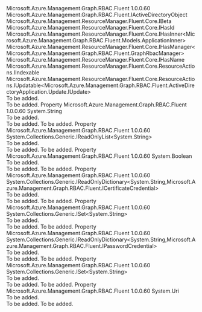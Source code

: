 <Type Name="IActiveDirectoryApplication" FullName="Microsoft.Azure.Management.Graph.RBAC.Fluent.IActiveDirectoryApplication">
  <TypeSignature Language="C#" Value="public interface IActiveDirectoryApplication : Microsoft.Azure.Management.Graph.RBAC.Fluent.IActiveDirectoryObject, Microsoft.Azure.Management.ResourceManager.Fluent.Core.IBeta, Microsoft.Azure.Management.ResourceManager.Fluent.Core.IHasId, Microsoft.Azure.Management.ResourceManager.Fluent.Core.IHasInner&lt;Microsoft.Azure.Management.Graph.RBAC.Fluent.Models.ApplicationInner&gt;, Microsoft.Azure.Management.ResourceManager.Fluent.Core.IHasManager&lt;Microsoft.Azure.Management.Graph.RBAC.Fluent.GraphRbacManager&gt;, Microsoft.Azure.Management.ResourceManager.Fluent.Core.IHasName, Microsoft.Azure.Management.ResourceManager.Fluent.Core.ResourceActions.IIndexable, Microsoft.Azure.Management.ResourceManager.Fluent.Core.ResourceActions.IUpdatable&lt;Microsoft.Azure.Management.Graph.RBAC.Fluent.ActiveDirectoryApplication.Update.IUpdate&gt;" />
  <TypeSignature Language="ILAsm" Value=".class public interface auto ansi abstract IActiveDirectoryApplication implements class Microsoft.Azure.Management.Graph.RBAC.Fluent.IActiveDirectoryObject, class Microsoft.Azure.Management.ResourceManager.Fluent.Core.IBeta, class Microsoft.Azure.Management.ResourceManager.Fluent.Core.IHasId, class Microsoft.Azure.Management.ResourceManager.Fluent.Core.IHasInner`1&lt;class Microsoft.Azure.Management.Graph.RBAC.Fluent.Models.ApplicationInner&gt;, class Microsoft.Azure.Management.ResourceManager.Fluent.Core.IHasManager`1&lt;class Microsoft.Azure.Management.Graph.RBAC.Fluent.GraphRbacManager&gt;, class Microsoft.Azure.Management.ResourceManager.Fluent.Core.IHasName, class Microsoft.Azure.Management.ResourceManager.Fluent.Core.ResourceActions.IIndexable, class Microsoft.Azure.Management.ResourceManager.Fluent.Core.ResourceActions.IUpdatable`1&lt;class Microsoft.Azure.Management.Graph.RBAC.Fluent.ActiveDirectoryApplication.Update.IUpdate&gt;" />
  <TypeSignature Language="DocId" Value="T:Microsoft.Azure.Management.Graph.RBAC.Fluent.IActiveDirectoryApplication" />
  <TypeSignature Language="VB.NET" Value="Public Interface IActiveDirectoryApplication&#xA;Implements IActiveDirectoryObject, IBeta, IHasId, IHasInner(Of ApplicationInner), IHasManager(Of GraphRbacManager), IHasName, IIndexable, IUpdatable(Of IUpdate)" />
  <TypeSignature Language="F#" Value="type IActiveDirectoryApplication = interface&#xA;    interface IBeta&#xA;    interface IActiveDirectoryObject&#xA;    interface IIndexable&#xA;    interface IHasId&#xA;    interface IHasName&#xA;    interface IHasManager&lt;GraphRbacManager&gt;&#xA;    interface IHasInner&lt;ApplicationInner&gt;&#xA;    interface IUpdatable&lt;IUpdate&gt;" />
  <AssemblyInfo>
    <AssemblyName>Microsoft.Azure.Management.Graph.RBAC.Fluent</AssemblyName>
    <AssemblyVersion>1.0.0.60</AssemblyVersion>
  </AssemblyInfo>
  <Interfaces>
    <Interface>
      <InterfaceName>Microsoft.Azure.Management.Graph.RBAC.Fluent.IActiveDirectoryObject</InterfaceName>
    </Interface>
    <Interface>
      <InterfaceName>Microsoft.Azure.Management.ResourceManager.Fluent.Core.IBeta</InterfaceName>
    </Interface>
    <Interface>
      <InterfaceName>Microsoft.Azure.Management.ResourceManager.Fluent.Core.IHasId</InterfaceName>
    </Interface>
    <Interface>
      <InterfaceName>Microsoft.Azure.Management.ResourceManager.Fluent.Core.IHasInner&lt;Microsoft.Azure.Management.Graph.RBAC.Fluent.Models.ApplicationInner&gt;</InterfaceName>
    </Interface>
    <Interface>
      <InterfaceName>Microsoft.Azure.Management.ResourceManager.Fluent.Core.IHasManager&lt;Microsoft.Azure.Management.Graph.RBAC.Fluent.GraphRbacManager&gt;</InterfaceName>
    </Interface>
    <Interface>
      <InterfaceName>Microsoft.Azure.Management.ResourceManager.Fluent.Core.IHasName</InterfaceName>
    </Interface>
    <Interface>
      <InterfaceName>Microsoft.Azure.Management.ResourceManager.Fluent.Core.ResourceActions.IIndexable</InterfaceName>
    </Interface>
    <Interface>
      <InterfaceName>Microsoft.Azure.Management.ResourceManager.Fluent.Core.ResourceActions.IUpdatable&lt;Microsoft.Azure.Management.Graph.RBAC.Fluent.ActiveDirectoryApplication.Update.IUpdate&gt;</InterfaceName>
    </Interface>
  </Interfaces>
  <Docs>
    <summary>To be added.</summary>
    <remarks>To be added.</remarks>
  </Docs>
  <Members>
    <Member MemberName="ApplicationId">
      <MemberSignature Language="C#" Value="public string ApplicationId { get; }" />
      <MemberSignature Language="ILAsm" Value=".property instance string ApplicationId" />
      <MemberSignature Language="DocId" Value="P:Microsoft.Azure.Management.Graph.RBAC.Fluent.IActiveDirectoryApplication.ApplicationId" />
      <MemberSignature Language="VB.NET" Value="Public ReadOnly Property ApplicationId As String" />
      <MemberSignature Language="F#" Value="member this.ApplicationId : string" Usage="Microsoft.Azure.Management.Graph.RBAC.Fluent.IActiveDirectoryApplication.ApplicationId" />
      <MemberType>Property</MemberType>
      <AssemblyInfo>
        <AssemblyName>Microsoft.Azure.Management.Graph.RBAC.Fluent</AssemblyName>
        <AssemblyVersion>1.0.0.60</AssemblyVersion>
      </AssemblyInfo>
      <ReturnValue>
        <ReturnType>System.String</ReturnType>
      </ReturnValue>
      <Docs>
        <summary>To be added.</summary>
        <value>To be added.</value>
        <remarks>To be added.</remarks>
      </Docs>
    </Member>
    <Member MemberName="ApplicationPermissions">
      <MemberSignature Language="C#" Value="public System.Collections.Generic.IReadOnlyList&lt;string&gt; ApplicationPermissions { get; }" />
      <MemberSignature Language="ILAsm" Value=".property instance class System.Collections.Generic.IReadOnlyList`1&lt;string&gt; ApplicationPermissions" />
      <MemberSignature Language="DocId" Value="P:Microsoft.Azure.Management.Graph.RBAC.Fluent.IActiveDirectoryApplication.ApplicationPermissions" />
      <MemberSignature Language="VB.NET" Value="Public ReadOnly Property ApplicationPermissions As IReadOnlyList(Of String)" />
      <MemberSignature Language="F#" Value="member this.ApplicationPermissions : System.Collections.Generic.IReadOnlyList&lt;string&gt;" Usage="Microsoft.Azure.Management.Graph.RBAC.Fluent.IActiveDirectoryApplication.ApplicationPermissions" />
      <MemberType>Property</MemberType>
      <AssemblyInfo>
        <AssemblyName>Microsoft.Azure.Management.Graph.RBAC.Fluent</AssemblyName>
        <AssemblyVersion>1.0.0.60</AssemblyVersion>
      </AssemblyInfo>
      <ReturnValue>
        <ReturnType>System.Collections.Generic.IReadOnlyList&lt;System.String&gt;</ReturnType>
      </ReturnValue>
      <Docs>
        <summary>To be added.</summary>
        <value>To be added.</value>
        <remarks>To be added.</remarks>
      </Docs>
    </Member>
    <Member MemberName="AvailableToOtherTenants">
      <MemberSignature Language="C#" Value="public bool AvailableToOtherTenants { get; }" />
      <MemberSignature Language="ILAsm" Value=".property instance bool AvailableToOtherTenants" />
      <MemberSignature Language="DocId" Value="P:Microsoft.Azure.Management.Graph.RBAC.Fluent.IActiveDirectoryApplication.AvailableToOtherTenants" />
      <MemberSignature Language="VB.NET" Value="Public ReadOnly Property AvailableToOtherTenants As Boolean" />
      <MemberSignature Language="F#" Value="member this.AvailableToOtherTenants : bool" Usage="Microsoft.Azure.Management.Graph.RBAC.Fluent.IActiveDirectoryApplication.AvailableToOtherTenants" />
      <MemberType>Property</MemberType>
      <AssemblyInfo>
        <AssemblyName>Microsoft.Azure.Management.Graph.RBAC.Fluent</AssemblyName>
        <AssemblyVersion>1.0.0.60</AssemblyVersion>
      </AssemblyInfo>
      <ReturnValue>
        <ReturnType>System.Boolean</ReturnType>
      </ReturnValue>
      <Docs>
        <summary>To be added.</summary>
        <value>To be added.</value>
        <remarks>To be added.</remarks>
      </Docs>
    </Member>
    <Member MemberName="CertificateCredentials">
      <MemberSignature Language="C#" Value="public System.Collections.Generic.IReadOnlyDictionary&lt;string,Microsoft.Azure.Management.Graph.RBAC.Fluent.ICertificateCredential&gt; CertificateCredentials { get; }" />
      <MemberSignature Language="ILAsm" Value=".property instance class System.Collections.Generic.IReadOnlyDictionary`2&lt;string, class Microsoft.Azure.Management.Graph.RBAC.Fluent.ICertificateCredential&gt; CertificateCredentials" />
      <MemberSignature Language="DocId" Value="P:Microsoft.Azure.Management.Graph.RBAC.Fluent.IActiveDirectoryApplication.CertificateCredentials" />
      <MemberSignature Language="VB.NET" Value="Public ReadOnly Property CertificateCredentials As IReadOnlyDictionary(Of String, ICertificateCredential)" />
      <MemberSignature Language="F#" Value="member this.CertificateCredentials : System.Collections.Generic.IReadOnlyDictionary&lt;string, Microsoft.Azure.Management.Graph.RBAC.Fluent.ICertificateCredential&gt;" Usage="Microsoft.Azure.Management.Graph.RBAC.Fluent.IActiveDirectoryApplication.CertificateCredentials" />
      <MemberType>Property</MemberType>
      <AssemblyInfo>
        <AssemblyName>Microsoft.Azure.Management.Graph.RBAC.Fluent</AssemblyName>
        <AssemblyVersion>1.0.0.60</AssemblyVersion>
      </AssemblyInfo>
      <ReturnValue>
        <ReturnType>System.Collections.Generic.IReadOnlyDictionary&lt;System.String,Microsoft.Azure.Management.Graph.RBAC.Fluent.ICertificateCredential&gt;</ReturnType>
      </ReturnValue>
      <Docs>
        <summary>To be added.</summary>
        <value>To be added.</value>
        <remarks>To be added.</remarks>
      </Docs>
    </Member>
    <Member MemberName="IdentifierUris">
      <MemberSignature Language="C#" Value="public System.Collections.Generic.ISet&lt;string&gt; IdentifierUris { get; }" />
      <MemberSignature Language="ILAsm" Value=".property instance class System.Collections.Generic.ISet`1&lt;string&gt; IdentifierUris" />
      <MemberSignature Language="DocId" Value="P:Microsoft.Azure.Management.Graph.RBAC.Fluent.IActiveDirectoryApplication.IdentifierUris" />
      <MemberSignature Language="VB.NET" Value="Public ReadOnly Property IdentifierUris As ISet(Of String)" />
      <MemberSignature Language="F#" Value="member this.IdentifierUris : System.Collections.Generic.ISet&lt;string&gt;" Usage="Microsoft.Azure.Management.Graph.RBAC.Fluent.IActiveDirectoryApplication.IdentifierUris" />
      <MemberType>Property</MemberType>
      <AssemblyInfo>
        <AssemblyName>Microsoft.Azure.Management.Graph.RBAC.Fluent</AssemblyName>
        <AssemblyVersion>1.0.0.60</AssemblyVersion>
      </AssemblyInfo>
      <ReturnValue>
        <ReturnType>System.Collections.Generic.ISet&lt;System.String&gt;</ReturnType>
      </ReturnValue>
      <Docs>
        <summary>To be added.</summary>
        <value>To be added.</value>
        <remarks>To be added.</remarks>
      </Docs>
    </Member>
    <Member MemberName="PasswordCredentials">
      <MemberSignature Language="C#" Value="public System.Collections.Generic.IReadOnlyDictionary&lt;string,Microsoft.Azure.Management.Graph.RBAC.Fluent.IPasswordCredential&gt; PasswordCredentials { get; }" />
      <MemberSignature Language="ILAsm" Value=".property instance class System.Collections.Generic.IReadOnlyDictionary`2&lt;string, class Microsoft.Azure.Management.Graph.RBAC.Fluent.IPasswordCredential&gt; PasswordCredentials" />
      <MemberSignature Language="DocId" Value="P:Microsoft.Azure.Management.Graph.RBAC.Fluent.IActiveDirectoryApplication.PasswordCredentials" />
      <MemberSignature Language="VB.NET" Value="Public ReadOnly Property PasswordCredentials As IReadOnlyDictionary(Of String, IPasswordCredential)" />
      <MemberSignature Language="F#" Value="member this.PasswordCredentials : System.Collections.Generic.IReadOnlyDictionary&lt;string, Microsoft.Azure.Management.Graph.RBAC.Fluent.IPasswordCredential&gt;" Usage="Microsoft.Azure.Management.Graph.RBAC.Fluent.IActiveDirectoryApplication.PasswordCredentials" />
      <MemberType>Property</MemberType>
      <AssemblyInfo>
        <AssemblyName>Microsoft.Azure.Management.Graph.RBAC.Fluent</AssemblyName>
        <AssemblyVersion>1.0.0.60</AssemblyVersion>
      </AssemblyInfo>
      <ReturnValue>
        <ReturnType>System.Collections.Generic.IReadOnlyDictionary&lt;System.String,Microsoft.Azure.Management.Graph.RBAC.Fluent.IPasswordCredential&gt;</ReturnType>
      </ReturnValue>
      <Docs>
        <summary>To be added.</summary>
        <value>To be added.</value>
        <remarks>To be added.</remarks>
      </Docs>
    </Member>
    <Member MemberName="ReplyUrls">
      <MemberSignature Language="C#" Value="public System.Collections.Generic.ISet&lt;string&gt; ReplyUrls { get; }" />
      <MemberSignature Language="ILAsm" Value=".property instance class System.Collections.Generic.ISet`1&lt;string&gt; ReplyUrls" />
      <MemberSignature Language="DocId" Value="P:Microsoft.Azure.Management.Graph.RBAC.Fluent.IActiveDirectoryApplication.ReplyUrls" />
      <MemberSignature Language="VB.NET" Value="Public ReadOnly Property ReplyUrls As ISet(Of String)" />
      <MemberSignature Language="F#" Value="member this.ReplyUrls : System.Collections.Generic.ISet&lt;string&gt;" Usage="Microsoft.Azure.Management.Graph.RBAC.Fluent.IActiveDirectoryApplication.ReplyUrls" />
      <MemberType>Property</MemberType>
      <AssemblyInfo>
        <AssemblyName>Microsoft.Azure.Management.Graph.RBAC.Fluent</AssemblyName>
        <AssemblyVersion>1.0.0.60</AssemblyVersion>
      </AssemblyInfo>
      <ReturnValue>
        <ReturnType>System.Collections.Generic.ISet&lt;System.String&gt;</ReturnType>
      </ReturnValue>
      <Docs>
        <summary>To be added.</summary>
        <value>To be added.</value>
        <remarks>To be added.</remarks>
      </Docs>
    </Member>
    <Member MemberName="SignOnUrl">
      <MemberSignature Language="C#" Value="public Uri SignOnUrl { get; }" />
      <MemberSignature Language="ILAsm" Value=".property instance class System.Uri SignOnUrl" />
      <MemberSignature Language="DocId" Value="P:Microsoft.Azure.Management.Graph.RBAC.Fluent.IActiveDirectoryApplication.SignOnUrl" />
      <MemberSignature Language="VB.NET" Value="Public ReadOnly Property SignOnUrl As Uri" />
      <MemberSignature Language="F#" Value="member this.SignOnUrl : Uri" Usage="Microsoft.Azure.Management.Graph.RBAC.Fluent.IActiveDirectoryApplication.SignOnUrl" />
      <MemberType>Property</MemberType>
      <AssemblyInfo>
        <AssemblyName>Microsoft.Azure.Management.Graph.RBAC.Fluent</AssemblyName>
        <AssemblyVersion>1.0.0.60</AssemblyVersion>
      </AssemblyInfo>
      <ReturnValue>
        <ReturnType>System.Uri</ReturnType>
      </ReturnValue>
      <Docs>
        <summary>To be added.</summary>
        <value>To be added.</value>
        <remarks>To be added.</remarks>
      </Docs>
    </Member>
  </Members>
</Type>
